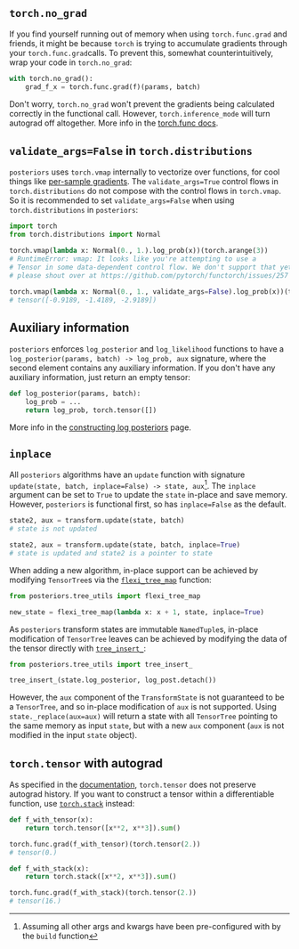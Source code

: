 ## `torch.no_grad`

If you find yourself running out of memory when using `torch.func.grad` and friends,
it might be because `torch` is trying to accumulate gradients through your
`torch.func.grad`calls. To prevent this, somewhat counterintuitively, 
wrap your code in `torch.no_grad`:

```python
with torch.no_grad():
    grad_f_x = torch.func.grad(f)(params, batch)
```

Don't worry, `torch.no_grad` won't prevent the gradients being calculated correctly
in the functional call. However, `torch.inference_mode` will turn autograd off
altogether. More info in the [torch.func docs](https://pytorch.org/docs/stable/generated/torch.func.grad.html).


## `validate_args=False` in `torch.distributions`

`posteriors` uses `torch.vmap` internally to vectorize over functions, for cool things like
[per-sample gradients](https://pytorch.org/tutorials/intermediate/per_sample_grads.html).
The `validate_args=True` control flows in `torch.distributions` do not compose with the 
control flows in `torch.vmap`. So it is recommended to set `validate_args=False` when 
using `torch.distributions` in `posteriors`:

```python
import torch
from torch.distributions import Normal

torch.vmap(lambda x: Normal(0., 1.).log_prob(x))(torch.arange(3))
# RuntimeError: vmap: It looks like you're attempting to use a
# Tensor in some data-dependent control flow. We don't support that yet, 
# please shout over at https://github.com/pytorch/functorch/issues/257 .

torch.vmap(lambda x: Normal(0., 1., validate_args=False).log_prob(x))(torch.arange(3))
# tensor([-0.9189, -1.4189, -2.9189])
```

## Auxiliary information

`posteriors` enforces `log_posterior` and `log_likelihood` functions to have a
`log_posterior(params, batch) -> log_prob, aux` signature, where the second element
contains any auxiliary information. If you don't have any auxiliary information, just
return an empty tensor:

```python
def log_posterior(params, batch):
    log_prob = ...
    return log_prob, torch.tensor([])
```

More info in the [constructing log posteriors](log_posteriors.md) page.


## `inplace`

All `posteriors` algorithms have an `update` function with signature
`update(state, batch, inplace=False) -> state, aux`[^1]. The `inplace`
argument can be set to `True` to update the `state` in-place and save memory. However,
`posteriors` is functional first, so has `inplace=False` as the default. 

[^1]: Assuming all other args and kwargs have been pre-configured with by the `build` function


```python
state2, aux = transform.update(state, batch)
# state is not updated

state2, aux = transform.update(state, batch, inplace=True)
# state is updated and state2 is a pointer to state
```

When adding a new algorithm, in-place support can be achieved by modifying `TensorTree`s
via the [`flexi_tree_map`](https://normal-computing.github.io/posteriors/api/tree_utils/#posteriors.tree_utils.flexi_tree_map) function:

```python
from posteriors.tree_utils import flexi_tree_map

new_state = flexi_tree_map(lambda x: x + 1, state, inplace=True)
```

As `posteriors` transform states are immutable `NamedTuple`s, in-place modification of
`TensorTree` leaves can be achieved by modifying the data of the tensor directly with [`tree_insert_`](https://normal-computing.github.io/posteriors/api/tree_utils/#posteriors.tree_utils.tree_insert_):

```python
from posteriors.tree_utils import tree_insert_

tree_insert_(state.log_posterior, log_post.detach())
```

However, the `aux` component of the `TransformState` is not guaranteed to be a `TensorTree`,
and so in-place modification of `aux` is not supported. Using `state._replace(aux=aux)`
will return a state with all `TensorTree` pointing to the same memory as input `state`,
but with a new `aux` component (`aux` is not modified in the input `state` object).


## `torch.tensor` with autograd

As specified in the [documentation](https://pytorch.org/docs/stable/generated/torch.tensor.html),
`torch.tensor` does not preserve autograd history. If you want to construct a tensor
within a differentiable function, use [`torch.stack`](https://pytorch.org/docs/stable/generated/torch.stack.html) instead:

```python
def f_with_tensor(x):
    return torch.tensor([x**2, x**3]).sum()

torch.func.grad(f_with_tensor)(torch.tensor(2.))
# tensor(0.)

def f_with_stack(x):
    return torch.stack([x**2, x**3]).sum()

torch.func.grad(f_with_stack)(torch.tensor(2.))
# tensor(16.)
```
